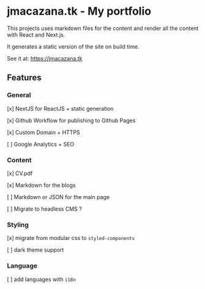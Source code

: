 # jmacazana.tk - My portfolio

This projects uses markdown files for the content and render all the content with React and Next.js.

It generates a static version of the site on build time.

See it at: https://jmacazana.tk

## Features

### General

[x] NextJS for ReactJS + static generation 

[x] Github Workflow for publishing to Github Pages

[x] Custom Domain + HTTPS

[ ] Google Analytics + SEO

### Content

[x] CV.pdf

[x] Markdown for the blogs

[ ] Markdown or JSON for the main page

[ ] Migrate to headless CMS ? 

### Styling

[x] migrate from modular css to `styled-components`

[ ] dark theme support

### Language

[ ] add languages with `i18n`
